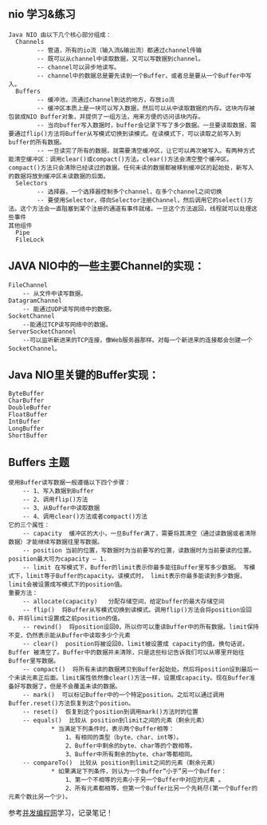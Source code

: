 ## nio 学习&练习
    Java NIO 由以下几个核心部分组成：
      Channels
            -- 管道，所有的io流（输入流&输出流）都通过channel传输
            -- 既可以从channel中读取数据，又可以写数据到channel。
            -- channel可以异步地读写。
            -- channel中的数据总是要先读到一个Buffer，或者总是要从一个Buffer中写入。
      Buffers
            -- 缓冲池，流通过channel到达的地方，存放io流
            -- 缓冲区本质上是一块可以写入数据，然后可以从中读取数据的内存。这块内存被包装成NIO Buffer对象，并提供了一组方法，用来方便的访问该块内存。
            -- 当向buffer写入数据时，buffer会记录下写了多少数据。一旦要读取数据，需要通过flip()方法将Buffer从写模式切换到读模式。在读模式下，可以读取之前写入到buffer的所有数据。
            -- 一旦读完了所有的数据，就需要清空缓冲区，让它可以再次被写入。有两种方式能清空缓冲区：调用clear()或compact()方法。clear()方法会清空整个缓冲区。compact()方法只会清除已经读过的数据。任何未读的数据都被移到缓冲区的起始处，新写入的数据将放到缓冲区未读数据的后面。
      Selectors
            -- 选择器，一个选择器控制多个channel，在多个channel之间切换
            -- 要使用Selector，得向Selector注册Channel，然后调用它的select()方法。这个方法会一直阻塞到某个注册的通道有事件就绪。一旦这个方法返回，线程就可以处理这些事件
    其他组件
      Pipe
      FileLock
    
## JAVA NIO中的一些主要Channel的实现：
    FileChannel
        -- 从文件中读写数据。
    DatagramChannel
        -- 能通过UDP读写网络中的数据。
    SocketChannel
        --能通过TCP读写网络中的数据。
    ServerSocketChannel
        --可以监听新进来的TCP连接，像Web服务器那样。对每一个新进来的连接都会创建一个SocketChannel。

## Java NIO里关键的Buffer实现：
    ByteBuffer
    CharBuffer
    DoubleBuffer
    FloatBuffer
    IntBuffer
    LongBuffer
    ShortBuffer

## Buffers 主题
    使用Buffer读写数据一般遵循以下四个步骤：
        -- 1、写入数据到Buffer
        -- 2、调用flip()方法
        -- 3、从Buffer中读取数据
        -- 4、调用clear()方法或者compact()方法
    它的三个属性：
        -- capacity  缓冲区的大小，一旦Buffer满了，需要将其清空（通过读数据或者清除数据）才能继续写数据往里写数据。
        -- position 当前的位置，写数据时为当前要写的位置，读数据时为当前要读的位置。position最大可为capacity – 1.
        -- limit 在写模式下，Buffer的limit表示你最多能往Buffer里写多少数据。 写模式下，limit等于Buffer的capacity。读模式时， limit表示你最多能读到多少数据，limit会被设置成写模式下的position值。
    重要方法：
        -- allocate(capacity)   分配存储空间，给定buffer的最大存储空间
        -- flip()  将Buffer从写模式切换到读模式。调用flip()方法会将position设回0，并将limit设置成之前position的值。
        -- rewind()  将position设回0，所以你可以重读Buffer中的所有数据。limit保持不变，仍然表示能从Buffer中读取多少个元素
        -- clear()  position将被设回0，limit被设置成 capacity的值。换句话说，Buffer 被清空了。Buffer中的数据并未清除，只是这些标记告诉我们可以从哪里开始往Buffer里写数据。
        -- compact()  将所有未读的数据拷贝到Buffer起始处。然后将position设到最后一个未读元素正后面。limit属性依然像clear()方法一样，设置成capacity。现在Buffer准备好写数据了，但是不会覆盖未读的数据。
        -- mark()  可以标记Buffer中的一个特定position。之后可以通过调用Buffer.reset()方法恢复到这个position。
        -- reset()  恢复到这个position到调用mark()方法时的位置
        -- equals()  比较从 position到limit之间的元素（剩余元素）
                * 当满足下列条件时，表示两个Buffer相等： 
                    1、有相同的类型（byte、char、int等）。
                    2、Buffer中剩余的byte、char等的个数相等。
                    3、Buffer中所有剩余的byte、char等都相同。
        -- compareTo()  比较从 position到limit之间的元素（剩余元素）
                * 如果满足下列条件，则认为一个Buffer“小于”另一个Buffer：
                    1、第一个不相等的元素小于另一个Buffer中对应的元素 。
                    2、所有元素都相等，但第一个Buffer比另一个先耗尽(第一个Buffer的元素个数比另一个少)。
                    

参考[并发编程网](http://ifeve.com/overview/)学习，记录笔记！
        